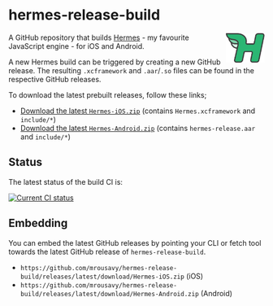 # hermes-release-build

<img src="https://github.com/facebook/hermes/raw/main/doc/img/logo.svg" align="right" width="15%">

A GitHub repository that builds [Hermes](https://github.com/facebook/hermes) - my favourite JavaScript engine - for iOS and Android.

A new Hermes build can be triggered by creating a new GitHub release.
The resulting `.xcframework` and `.aar`/`.so` files can be found in the respective GitHub releases.

To download the latest prebuilt releases, follow these links;

- [Download the latest `Hermes-iOS.zip`](https://github.com/mrousavy/hermes-release-build/releases/latest/download/Hermes.xcframework.zip) (contains `Hermes.xcframework` and `include/*`)
- [Download the latest `Hermes-Android.zip`](https://github.com/mrousavy/hermes-release-build/releases/latest/download/Hermes.xcframework.zip) (contains `hermes-release.aar` and `include/*`)

## Status

The latest status of the build CI is:

[![Current CI status](https://github.com/mrousavy/hermes-release-build/actions/workflows/build-hermes-release.yml/badge.svg)](https://github.com/mrousavy/hermes-release-build/actions/workflows/build-hermes-release.yml)

## Embedding

You can embed the latest GitHub releases by pointing your CLI or fetch tool towards the latest GitHub release of `hermes-release-build`.

- `https://github.com/mrousavy/hermes-release-build/releases/latest/download/Hermes-iOS.zip` (iOS)
- `https://github.com/mrousavy/hermes-release-build/releases/latest/download/Hermes-Android.zip` (Android)
